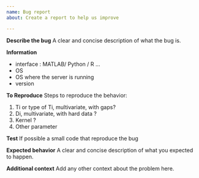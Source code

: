 ```yaml
---
name: Bug report
about: Create a report to help us improve

---
```


**Describe the bug**
A clear and concise description of what the bug is.

**Information**
- interface : MATLAB/ Python / R ...
- OS
- OS where the server is running
- version

**To Reproduce**
Steps to reproduce the behavior:
1. Ti or type of Ti, multivariate, with gaps?
2. Di, multivariate, with hard data ?
3. Kernel ?
4. Other parameter 

**Test**
If possible a small code that reproduce the bug

**Expected behavior**
A clear and concise description of what you expected to happen.

**Additional context**
Add any other context about the problem here.
